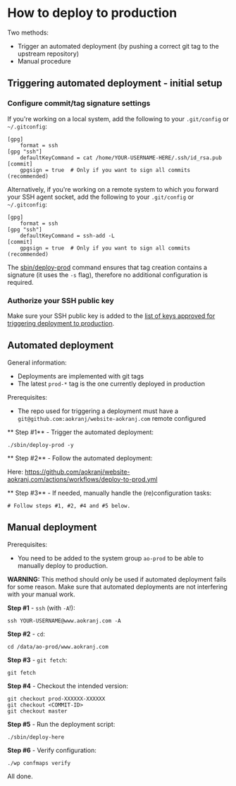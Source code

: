 # How to deploy to production

Two methods:
- Trigger an automated deployment (by pushing a correct git tag to the upstream repository)
- Manual procedure



## Triggering automated deployment - initial setup


### Configure commit/tag signature settings

If you're working on a local system, 
add the following to your `.git/config` or `~/.gitconfig`:
```
[gpg]
    format = ssh
[gpg "ssh"]
    defaultKeyCommand = cat /home/YOUR-USERNAME-HERE/.ssh/id_rsa.pub
[commit]
    gpgsign = true  # Only if you want to sign all commits (recommended)
```

Alternatively, if you're working on a remote system to which you forward your SSH agent socket,
add the following to your `.git/config` or `~/.gitconfig`:
```
[gpg]
    format = ssh
[gpg "ssh"]
    defaultKeyCommand = ssh-add -L
[commit]
    gpgsign = true  # Only if you want to sign all commits (recommended)
```

The [sbin/deploy-prod](../sbin/deploy-prod) command ensures that tag creation contains a signature (it uses the `-s` flag),
therefore no additional configuration is required.


### Authorize your SSH public key

Make sure your SSH public key is added to the [list of keys approved for triggering deployment to production](../sbin/deploy-prod-verify-tag.keylist).



## Automated deployment

General information:
- Deployments are implemented with git tags
- The latest `prod-*` tag is the one currently deployed in production

Prerequisites:
- The repo used for triggering a deployment must have a `git@github.com:aokranj/website-aokranj.com` remote configured


** Step #1** - Trigger the automated deployment:
```
./sbin/deploy-prod -y
```

** Step #2** - Follow the automated deployment:

Here: https://github.com/aokranj/website-aokranj.com/actions/workflows/deploy-to-prod.yml

** Step #3** - If needed, manually handle the (re)configuration tasks:
```
# Follow steps #1, #2, #4 and #5 below.
```



## Manual deployment

Prerequisites:
- You need to be added to the system group `ao-prod` to be able to manually deploy to production.

**WARNING:** This method should only be used if automated deployment fails for some reason.
Make sure that automated deployments are not interfering with your manual work.

**Step #1** - `ssh` (with `-A`!):
```
ssh YOUR-USERNAME@www.aokranj.com -A
```

**Step #2** - `cd`:
```
cd /data/ao-prod/www.aokranj.com
```

**Step #3** - `git fetch`:
```
git fetch
```

**Step #4** - Checkout the intended version:
```
git checkout prod-XXXXXX-XXXXXX
git checkout <COMMIT-ID>
git checkout master
```

**Step #5** - Run the deployment script:
```
./sbin/deploy-here
```

**Step #6** - Verify configuration:
```
./wp confmaps verify
```

All done.
